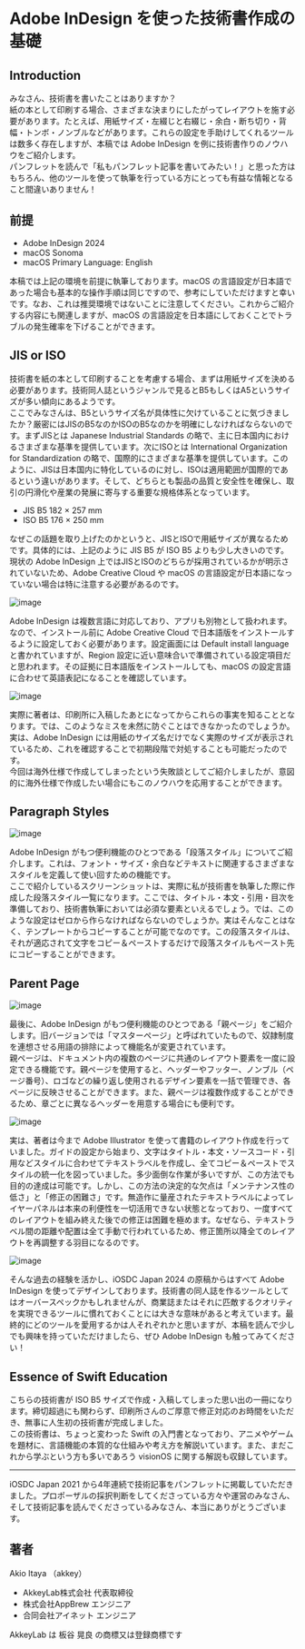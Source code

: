 # Adobe InDesign を使った技術書作成の基礎

## Introduction
みなさん、技術書を書いたことはありますか？  
紙の本として印刷する場合、さまざまな決まりにしたがってレイアウトを施す必要があります。たとえば、用紙サイズ・左綴じと右綴じ・余白・断ち切り・背幅・トンボ・ノンブルなどがあります。これらの設定を手助けしてくれるツールは数多く存在しますが、本稿では Adobe InDesign を例に技術書作りのノウハウをご紹介します。  
パンフレットを読んで「私もパンフレット記事を書いてみたい！」と思った方はもちろん、他のツールを使って執筆を行っている方にとっても有益な情報となること間違いありません！

## 前提
- Adobe InDesign 2024
- macOS Sonoma
- macOS Primary Language: English

本稿では上記の環境を前提に執筆しております。macOS の言語設定が日本語であった場合も基本的な操作手順は同じですので、参考にしていただけますと幸いです。なお、これは推奨環境ではないことに注意してください。これからご紹介する内容にも関連しますが、macOS の言語設定を日本語にしておくことでトラブルの発生確率を下げることができます。

## JIS or ISO
技術書を紙の本として印刷することを考慮する場合、まずは用紙サイズを決める必要があります。技術同人誌というジャンルで見るとB5もしくはA5というサイズが多い傾向にあるようです。  
ここでみなさんは、B5というサイズ名が具体性に欠けていることに気づきましたか？厳密にはJISのB5なのかISOのB5なのかを明確にしなければならないのです。まずJISとは Japanese Industrial Standards の略で、主に日本国内におけるさまざまな基準を提供しています。次にISOとは International Organization for Standardization の略で、国際的にさまざまな基準を提供しています。このように、JISは日本国内に特化しているのに対し、ISOは適用範囲が国際的であるという違いがあります。そして、どちらとも製品の品質と安全性を確保し、取引の円滑化や産業の発展に寄与する重要な規格体系となっています。  

- JIS B5 182 × 257 mm
- ISO B5 176 × 250 mm

なぜこの話題を取り上げたのかというと、JISとISOで用紙サイズが異なるためです。具体的には、上記のように JIS B5 が ISO B5 よりも少し大きいのです。現状の Adobe InDesign 上ではJISとISOのどちらが採用されているかが明示されていないため、Adobe Creative Cloud や macOS の言語設定が日本語になっていない場合は特に注意する必要があるのです。

![image](images/how-to-adobe-in-design-01.png)

Adobe InDesign は複数言語に対応しており、アプリも別物として扱われます。なので、インストール前に Adobe Creative Cloud で日本語版をインストールするように設定しておく必要があります。設定画面には Default install language と書かれていますが、Region 設定に近い意味合いで準備されている設定項目だと思われます。その証拠に日本語版をインストールしても、macOS の設定言語に合わせて英語表記になることを確認しています。

![image](images/how-to-adobe-in-design-02.png)

実際に著者は、印刷所に入稿したあとになってからこれらの事実を知ることとなります。では、このようなミスを未然に防ぐことはできなかったのでしょうか。実は、Adobe InDesign には用紙のサイズ名だけでなく実際のサイズが表示されているため、これを確認することで初期段階で対処することも可能だったのです。  
今回は海外仕様で作成してしまったという失敗談としてご紹介しましたが、意図的に海外仕様で作成したい場合にもこのノウハウを応用することができます。

## Paragraph Styles
![image](images/how-to-adobe-in-design-03.png)

Adobe InDesign がもつ便利機能のひとつである「段落スタイル」についてご紹介します。これは、フォント・サイズ・余白などテキストに関連するさまざまなスタイルを定義して使い回すための機能です。  
ここで紹介しているスクリーンショットは、実際に私が技術書を執筆した際に作成した段落スタイル一覧になります。ここでは、タイトル・本文・引用・目次を準備しており、技術書執筆においては必須な要素といえるでしょう。では、このような設定はゼロから作らなければならないのでしょうか。実はそんなことはなく、テンプレートからコピーすることが可能でなのです。この段落スタイルは、それが適応されて文字をコピー＆ペーストするだけで段落スタイルもペースト先にコピーすることができます。

## Parent Page
![image](images/how-to-adobe-in-design-05.png)

最後に、Adobe InDesign がもつ便利機能のひとつである「親ページ」をご紹介します。旧バージョンでは「マスターページ」と呼ばれていたもので、奴隷制度を連想させる用語の排除によって機能名が変更されています。  
親ページは、ドキュメント内の複数のページに共通のレイアウト要素を一度に設定できる機能です。親ページを使用すると、ヘッダーやフッター、ノンブル（ページ番号）、ロゴなどの繰り返し使用されるデザイン要素を一括で管理でき、各ページに反映させることができます。また、親ページは複数作成することができるため、章ごとに異なるヘッダーを用意する場合にも便利です。

![image](images/how-to-adobe-in-design-04.png)

実は、著者は今まで Adobe Illustrator を使って書籍のレイアウト作成を行っていました。ガイドの設定から始まり、文字はタイトル・本文・ソースコード・引用などスタイルに合わせてテキストラベルを作成し、全てコピー＆ペーストでスタイルの統一化を図っていました。多少面倒な作業が多いですが、この方法でも目的の達成は可能です。しかし、この方法の決定的な欠点は「メンテナンス性の低さ」と「修正の困難さ」です。無造作に量産されたテキストラベルによってレイヤーパネルは本来の利便性を一切活用できない状態となっており、一度すべてのレイアウトを組み終えた後での修正は困難を極めます。なぜなら、テキストラベル間の距離や配置は全て手動で行われているため、修正箇所以降全てのレイアウトを再調整する羽目になるのです。

![image](images/how-to-adobe-in-design-06.png)

そんな過去の経験を活かし、iOSDC Japan 2024 の原稿からはすべて Adobe InDesign を使ってデザインしております。技術書の同人誌を作るツールとしてはオーバースペックかもしれませんが、商業誌またはそれに匹敵するクオリティを実現できるツールに慣れておくことには大きな意味があると考えています。最終的にどのツールを愛用するかは人それぞれかと思いますが、本稿を読んで少しでも興味を持っていただけましたら、ぜひ Adobe InDesign も触ってみてください！

## Essence of Swift Education
こちらの技術書が ISO B5 サイズで作成・入稿してしまった思い出の一冊になります。締切超過にも関わらず、印刷所さんのご厚意で修正対応のお時間をいただき、無事に人生初の技術書が完成しました。  
この技術書は、ちょっと変わった Swift の入門書となっており、アニメやゲームを題材に、言語機能の本質的な仕組みや考え方を解説いています。また、まだこれから学ぶという方も多いであろう visionOS に関する解説も収録しています。

---

iOSDC Japan 2021 から4年連続で技術記事をパンフレットに掲載していただきました。プロポーザルの採択判断をしてくださっている方々や運営のみなさん、そして技術記事を読んでくださっているみなさん、本当にありがとうございます。

## 著者
Akio Itaya （akkey）

- AkkeyLab株式会社 代表取締役
- 株式会社AppBrew エンジニア
- 合同会社アイネット エンジニア

AkkeyLab は 板谷 晃良 の商標又は登録商標です
